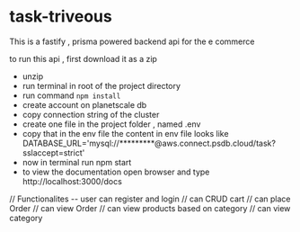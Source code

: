 # task-triveous

This is a fastify , prisma powered backend api for the e commerce 

to run this api , first download it as a zip
* unzip 
* run terminal in root of the project directory 
* run command `npm install`
* create account on planetscale db 
* copy connection string of the cluster 
* create one file in the project folder , named .env
* copy that in the env file the content in env file looks like DATABASE_URL='mysql://*********@aws.connect.psdb.cloud/task?sslaccept=strict'
* now in terminal run npm start 
* to view the documentation open browser and type http://localhost:3000/docs

// Functionalites -- user can register and login
// can CRUD cart
// can place Order
// can view Order
// can view products based on category
// can view category
